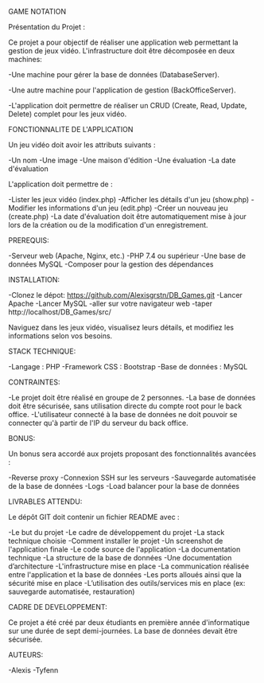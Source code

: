 GAME NOTATION



Présentation du Projet :

Ce projet a pour objectif de réaliser une application web permettant la gestion de jeux vidéo.
L'infrastructure doit être décomposée en deux machines:

-Une machine pour gérer la base de données (DatabaseServer).

-Une autre machine pour l'application de gestion (BackOfficeServer).

-L'application doit permettre de réaliser un CRUD (Create, Read, Update, Delete) complet pour les jeux vidéo.




FONCTIONNALITE DE L'APPLICATION

Un jeu vidéo doit avoir les attributs suivants :

-Un nom
-Une image
-Une maison d'édition
-Une évaluation
-La date d'évaluation

L'application doit permettre de :

-Lister les jeux vidéo (index.php)
-Afficher les détails d'un jeu (show.php)
-Modifier les informations d'un jeu (edit.php)
-Créer un nouveau jeu (create.php)
-La date d'évaluation doit être automatiquement mise à jour lors de la création ou de la modification d'un enregistrement.



PREREQUIS:

-Serveur web (Apache, Nginx, etc.)
-PHP 7.4 ou supérieur
-Une base de données MySQL
-Composer pour la gestion des dépendances



INSTALLATION:

-Clonez le dépot: https://github.com/Alexisgrstn/DB_Games.git
-Lancer Apache 
-Lancer MySQL
-aller sur votre navigateur web 
-taper http://localhost/DB_Games/src/

Naviguez dans les jeux vidéo, visualisez leurs détails, et modifiez les informations selon vos besoins.



STACK TECHNIQUE:

-Langage : PHP
-Framework CSS : Bootstrap
-Base de données : MySQL



CONTRAINTES:

-Le projet doit être réalisé en groupe de 2 personnes.
-La base de données doit être sécurisée, sans utilisation directe du compte root pour le back office.
-L'utilisateur connecté à la base de données ne doit pouvoir se connecter qu'à partir de l'IP du serveur du back office.



BONUS:

Un bonus sera accordé aux projets proposant des fonctionnalités avancées :

-Reverse proxy
-Connexion SSH sur les serveurs
-Sauvegarde automatisée de la base de données
-Logs
-Load balancer pour la base de données




LIVRABLES ATTENDU:

Le dépôt GIT doit contenir un fichier README avec :

-Le but du projet
-Le cadre de développement du projet
-La stack technique choisie
-Comment installer le projet
-Un screenshot de l'application finale
-Le code source de l'application
-La documentation technique
-La structure de la base de données
-Une documentation d’architecture
-L'infrastructure mise en place
-La communication réalisée entre l'application et la base de données
-Les ports alloués ainsi que la sécurité mise en place
-L’utilisation des outils/services mis en place (ex: sauvegarde automatisée, restauration)




CADRE DE DEVELOPPEMENT:

Ce projet a été créé par deux étudiants en première année d'informatique sur une durée de sept demi-journées. La base de données devait être sécurisée.



AUTEURS:

-Alexis
-Tyfenn
